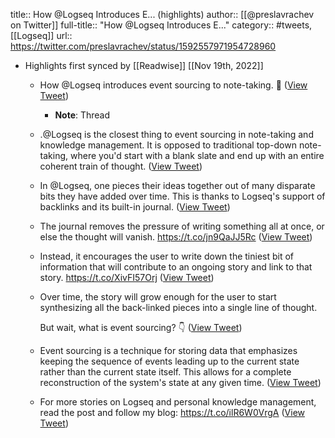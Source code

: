 title:: How @Logseq Introduces E... (highlights)
author:: [[@preslavrachev on Twitter]]
full-title:: "How @Logseq Introduces E..."
category:: #tweets, [[Logseq]]
url:: https://twitter.com/preslavrachev/status/1592557971954728960

- Highlights first synced by [[Readwise]] [[Nov 19th, 2022]]
	- How @Logseq introduces event sourcing to note-taking. 🧵 ([View Tweet](https://twitter.com/preslavrachev/status/1592557971954728960))
		- **Note**: Thread
	- .@Logseq is the closest thing to event sourcing in note-taking and knowledge management. It is opposed to traditional top-down note-taking, where you'd start with a blank slate and end up with an entire coherent train of thought. ([View Tweet](https://twitter.com/preslavrachev/status/1592557974454620161))
	- In @Logseq, one pieces their ideas together out of many disparate bits they have added over time. This is thanks to Logseq's support of backlinks and its built-in journal. ([View Tweet](https://twitter.com/preslavrachev/status/1592557976983724033))
	- The journal removes the pressure of writing something all at once, or else the thought will vanish. https://t.co/jn9QaJJ5Rc ([View Tweet](https://twitter.com/preslavrachev/status/1592557979517083648))
	- Instead, it encourages the user to write down the tiniest bit of information that will contribute to an ongoing story and link to that story. https://t.co/XivFI57Orj ([View Tweet](https://twitter.com/preslavrachev/status/1592557982218215424))
	- Over time, the story will grow enough for the user to start synthesizing all the back-linked pieces into a single line of thought.
	  
	  But wait, what is event sourcing? 👇 ([View Tweet](https://twitter.com/preslavrachev/status/1592557984961306624))
	- Event sourcing is a technique for storing data that emphasizes keeping the sequence of events leading up to the current state rather than the current state itself. This allows for a complete reconstruction of the system's state at any given time. ([View Tweet](https://twitter.com/preslavrachev/status/1592557987398176774))
	- For more stories on Logseq and personal knowledge management, read the post and follow my blog: https://t.co/ilR6W0VrgA ([View Tweet](https://twitter.com/preslavrachev/status/1592557989856018437))